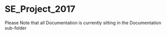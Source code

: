 # SE_Project_2017
Please Note that all Documentation is currently sitting in the Documentation sub-folder